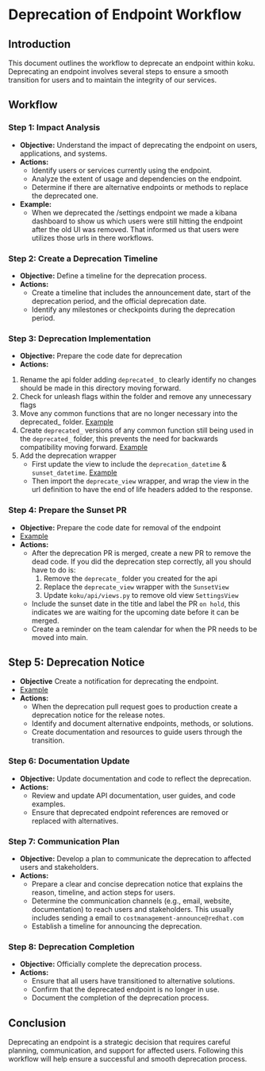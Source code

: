 # Deprecation of Endpoint Workflow

## Introduction

This document outlines the workflow to deprecate an endpoint within koku. Deprecating an endpoint involves several steps to ensure a smooth transition for users and to maintain the integrity of our services.

## Workflow

### Step 1: Impact Analysis

- **Objective:** Understand the impact of deprecating the endpoint on users, applications, and systems.
- **Actions:**
    - Identify users or services currently using the endpoint.
    - Analyze the extent of usage and dependencies on the endpoint.
    - Determine if there are alternative endpoints or methods to replace the deprecated one.
- **Example:**
    - When we deprecated the /settings endpoint we made a kibana dashboard to show us which users were still hitting the endpoint after the old UI was removed. That informed us that users were utilizes those urls in there workflows.

### Step 2: Create a Deprecation Timeline

- **Objective:** Define a timeline for the deprecation process.
- **Actions:**
    - Create a timeline that includes the announcement date, start of the deprecation period, and the official deprecation date.
    - Identify any milestones or checkpoints during the deprecation period.

### Step 3: Deprecation Implementation

- **Objective:** Prepare the code date for deprecation
- **Actions:**
1. Rename the api folder adding `deprecated_` to clearly identify no changes should be made in this directory moving forward.
2. Check for unleash flags within the folder and remove any unnecessary flags
3. Move any common functions that are no longer necessary into the deprecated_ folder. [Example](https://github.com/project-koku/koku/pull/4670/files#diff-9a4ece704604756b549b41d1e4b72e154ba290f2ba90cb032d270e5a9e190418L390-L440)
4. Create `deprecated_` versions of any common function still being used in the `deprecated_` folder, this prevents the need for backwards compatibility moving forward. [Example](https://github.com/project-koku/koku/pull/4670/files#diff-3f27604615bb126d6ad77ab747562f4fb028d4975a8cc2ab28a3967ea8f82a88R242-R266)
5. Add the deprecation wrapper
    - First update the view to include the `deprecation_datetime` & `sunset_datetime`. [Example](https://github.com/project-koku/koku/blob/9f46c8c3db6d856558ffdc9cf823ab6116590c67/koku/api/deprecated_settings/view.py#L20-L28)
    - Then import the `deprecate_view` wrapper, and wrap the view in the url definition to have the end of life headers added to the response.

### Step 4: Prepare the Sunset PR
- **Objective:** Prepare the code date for removal of the endpoint
- [Example](https://github.com/project-koku/koku/pull/4726)
- **Actions:**
    - After the deprecation PR is merged, create a new PR to remove the dead code. If you did the deprecation step correctly, all you should have to do is:
        1. Remove the `deprecate_` folder you created for the api
        2. Replace the `deprecate_view` wrapper with the `SunsetView`
        3. Update `koku/api/views.py` to remove old view `SettingsView`
    - Include the sunset date in the title and label the PR `on hold`, this indicates we are waiting for the upcoming date before it can be merged.
    - Create a reminder on the team calendar for when the PR needs to be moved into main.

## Step 5: Deprecation Notice
- **Objective** Create a notification for deprecating the endpoint.
- [Example](https://github.com/project-koku/koku/releases/tag/r.2023.10.06.0)
- **Actions:**
    - When the deprecation pull request goes to production create a deprecation notice for the release notes.
    - Identify and document alternative endpoints, methods, or solutions.
    - Create documentation and resources to guide users through the transition.

### Step 6: Documentation Update

- **Objective:** Update documentation and code to reflect the deprecation.
- **Actions:**
    - Review and update API documentation, user guides, and code examples.
    - Ensure that deprecated endpoint references are removed or replaced with alternatives.

### Step 7: Communication Plan
- **Objective:** Develop a plan to communicate the deprecation to affected users and stakeholders.
- **Actions:**
    - Prepare a clear and concise deprecation notice that explains the reason, timeline, and action steps for users.
    - Determine the communication channels (e.g., email, website, documentation) to reach users and stakeholders. This usually includes sending a email to `costmanagement-announce@redhat.com`
    - Establish a timeline for announcing the deprecation.

### Step 8: Deprecation Completion

- **Objective:** Officially complete the deprecation process.
- **Actions:**
    - Ensure that all users have transitioned to alternative solutions.
    - Confirm that the deprecated endpoint is no longer in use.
    - Document the completion of the deprecation process.

## Conclusion

Deprecating an endpoint is a strategic decision that requires careful planning, communication, and support for affected users. Following this workflow will help ensure a successful and smooth deprecation process.
